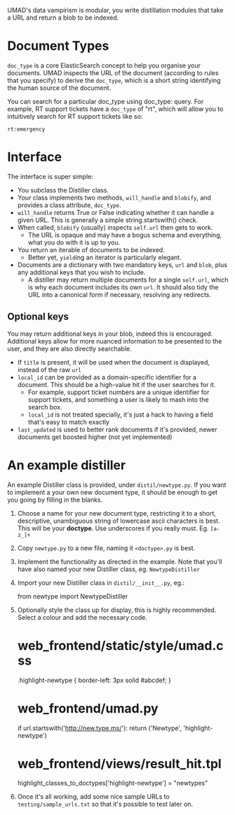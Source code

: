 UMAD's data vampirism is modular, you write distillation modules that take a
URL and return a blob to be indexed.

Document Types
==============

`doc_type` is a core ElasticSearch concept to help you organise your documents.
UMAD inspects the URL of the document (according to rules that you specify) to
derive the `doc_type`, which is a short string identifying the human source of
the document.

You can search for a particular doc_type using doc_type: query.  For example, 
RT support tickets have a `doc_type` of "rt", which will allow you to 
intuitively search for RT support tickets like so:

    rt:emergency

Interface
=========

The interface is super simple:

* You subclass the Distiller class.
* Your class implements two methods, `will_handle` and `blobify`, and provides
  a class attribute, `doc_type`.
* `will_handle` returns True or False indicating whether it can handle a given
  URL. This is generally a simple string.startswith() check.
* When called, `blobify` (usually) inspects `self.url` then gets to work.
    * The URL is opaque and may have a bogus schema and everything, what you do
      with it is up to you.
* You return an iterable of documents to be indexed.
    * Better yet, `yield`ing an iterator is particularly elegant.
* Documents are a dictionary with two mandatory keys, `url` and `blob`, plus
  any additional keys that you wish to include.
    * A distiller may return multiple documents for a single `self.url`, which
      is why each document includes its own `url`. It should also tidy the URL
      into a canonical form if necessary, resolving any redirects.


Optional keys
-------------

You may return additional keys in your blob, indeed this is encouraged.
Additional keys allow for more nuanced information to be presented to the user,
and they are also directly searchable.

* If `title` is present, it will be used when the document is displayed,
  instead of the raw `url`
* `local_id` can be provided as a domain-specific identifier for a document.
  This should be a high-value hit if the user searches for it.
    * For example, support ticket numbers are a unique identifier for support
     tickets, and something a user is likely to mash into the search box.
    * `local_id` is not treated specially, it's just a hack to having a field
      that's easy to match exactly
* `last_updated` is used to better rank documents if it's provided, newer
  documents get boosted higher (not yet implemented)


An example distiller
====================

An example Distiller class is provided, under `distil/newtype.py`. If you want
to implement a your own new document type, it should be enough to get you going
by filling in the blanks.

1. Choose a name for your new document type, restricting it to a short,
   descriptive, unambiguous string of lowercase ascii characters is best. This
   will be your **doctype**. Use underscores if you really must. Eg. `[a-z_]+`

2. Copy `newtype.py` to a new file, naming it `<doctype>.py` is best.

3. Implement the functionality as directed in the example. Note that you'll
   have also named your new Distiller class, eg. `NewtypeDistiller`

4. Import your new Distiller class in `distil/__init__.py`, eg.:

      from newtype import NewtypeDistiller

5. Optionally style the class up for display, this is highly recommended.
   Select a colour and add the necessary code.

      # web_frontend/static/style/umad.css
      .highlight-newtype {
        border-left: 3px solid #abcdef;
      }

      # web_frontend/umad.py
      if url.startswith('http://new.type.ms/'):
          return ('Newtype', 'highlight-newtype')

      # web_frontend/views/result_hit.tpl
      highlight_classes_to_doctypes['highlight-newtype'] = "newtypes"

6. Once it's all working, add some nice sample URLs to
   `testing/sample_urls.txt` so that it's possible to test later on.
